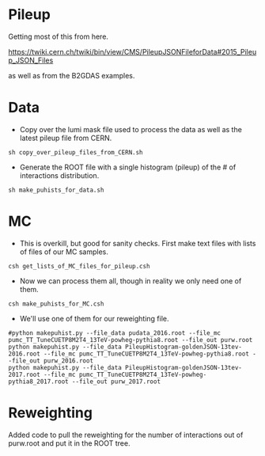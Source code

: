 # Pileup

Getting most of this from here.

https://twiki.cern.ch/twiki/bin/view/CMS/PileupJSONFileforData#2015_Pileup_JSON_Files

as well as from the B2GDAS examples.

# Data 

* Copy over the lumi mask file used to process the data as well as the latest pileup file from CERN.

```
sh copy_over_pileup_files_from_CERN.sh
```

* Generate the ROOT file with a single histogram (pileup) of the # of interactions distribution.

```
sh make_puhists_for_data.sh
```

# MC

* This is overkill, but good for sanity checks. First make text files with lists of files of our MC samples.

```
csh get_lists_of_MC_files_for_pileup.csh
```

* Now we can process them all, though in reality we only need one of them. 

```
csh make_puhists_for_MC.csh
```

* We'll use one of them for our reweighting file.

```
#python makepuhist.py --file_data pudata_2016.root --file_mc pumc_TT_TuneCUETP8M2T4_13TeV-powheg-pythia8.root --file_out purw.root
python makepuhist.py --file_data PileupHistogram-goldenJSON-13tev-2016.root --file_mc pumc_TT_TuneCUETP8M2T4_13TeV-powheg-pythia8.root --file_out purw_2016.root
python makepuhist.py --file_data PileupHistogram-goldenJSON-13tev-2017.root --file_mc pumc_TT_TuneCUETP8M2T4_13TeV-powheg-pythia8_2017.root --file_out purw_2017.root
```

# Reweighting

Added code to pull the reweighting for the number of interactions out of purw.root and put it in the ROOT tree.
